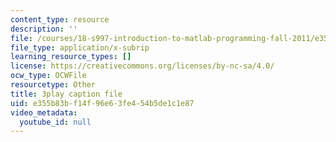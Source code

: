 ```yaml
---
content_type: resource
description: ''
file: /courses/18-s997-introduction-to-matlab-programming-fall-2011/e355b83bf14f96e63fe454b5de1c1e87_OisFNNzz3xQ.srt
file_type: application/x-subrip
learning_resource_types: []
license: https://creativecommons.org/licenses/by-nc-sa/4.0/
ocw_type: OCWFile
resourcetype: Other
title: 3play caption file
uid: e355b83b-f14f-96e6-3fe4-54b5de1c1e87
video_metadata:
  youtube_id: null
---
```

